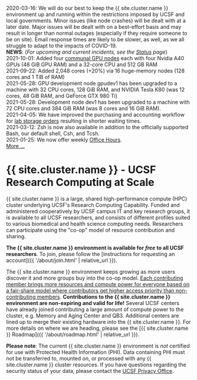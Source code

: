 <div class="alert alert-warning" role="alert">
2020-03-16: We will do our best to keep the {{ site.cluster.name }} environment up and running within the restrictions imposed by UCSF and local governments. Minor issues (like node crashes) will be dealt with at a later date.  Major issues will be dealt with on a best-effort basis and may result in longer than normal outages (especially if they require someone to be on site). Email response times are likely to be slower, as well, as we all struggle to adapt to the impacts of COVID-19.
</div>

<div class="alert alert-info" role="alert">
<strong>NEWS</strong>: (<em>For upcoming and current incidents, see the <a href="{{ '/status/index.html' | relative_url }}">Status</a> page</em>)<br/>
2021-10-01: Added four <a href="{{ '/about/specs.html' | relative_url }}">communal GPU nodes</a> each with four Nvidia A40 GPUs (48 GiB GPU RAM) and a 32-core CPU and 512 GB RAM<br/>
2021-09-22: Added 2,048 cores (+20%) via 16 huge-memory nodes (128 cores and 1 TiB of RAM)<br/>
2021-05-28: GPU development node gpudev1 has been upgraded to a machine with 32 CPU cores, 128 GiB RAM, and NVIDIA Tesla K80 (was 12 cores, 48 GiB RAM, and GeForce GTX 980 Ti)<br/>
2021-05-28: Development node dev1 has been upgraded to a machine with 72 CPU cores and 384 GiB RAM (was 8 cores and 16 GiB RAM).<br/>
2021-04-05: We have improved the purchasing and accounting workflow for <a href="{{ '/about/pricing-storage.html' | relative_url }}">lab storage orders</a> resulting in shorter waiting times.<br/>
2021-03-12: Zsh is now also available in addition to the officially supported Bash, our default shell, Csh, and Tcsh.<br/>
2021-01-25: We now offer weekly <a href="{{ '/support/index.html' | relative_url }}">Office Hours</a>.<br/>
<a href="{{ '/about/news.html' | relative_url }}">More ...</a>
</div>


# {{ site.cluster.name }} - UCSF Research Computing at Scale

{{ site.cluster.name }} is a large, shared high-performance compute (HPC) cluster underlying UCSF's Research Computing Capability. Funded and administered cooperatively by UCSF campus IT and key research groups, it is available to all UCSF researchers, and consists of different profiles suited to various biomedical and health science computing needs.  Researchers can participate using the "co-op" model of resource contribution and sharing.

**The {{ site.cluster.name }} environment is available for _free_ to all UCSF researchers**.  To join, please follow the [instructions for requesting an account]({{ '/about/join.html' | relative_url }}).

The {{ site.cluster.name }} environment keeps growing as more users discover it and more groups buy into the co-op model.  <a href="{{ '/about/shares.html' | relative_url }}">Each contributing member brings more resources and compute power for everyone based on a fair-share model where contributors get higher access priority than non-contributing members</a>.  **Contributions to the {{ site.cluster.name }} environment are non-expiring and valid for life!** Several UCSF centers have already joined contributing a large amount of compute power to the cluster, e.g. Memory and Aging Center and QB3.  Additional centers are lined up to merge their existing hardware into the {{ site.cluster.name }}.  For more details on where we are heading, please see the [{{ site.cluster.name }} Roadmap]({{ '/about/roadmap.html' | relative_url }}).

**Please note**: The current {{ site.cluster.name }} environment is *not* certified for use with Protected Health Information (PHI).  Data containing PHI must not be transferred to, mounted on, or processed with any {{ site.cluster.name }} cluster resources.  If you have questions regarding the security status of your data, please contact the [UCSF Privacy Office].


[UCSF Privacy Office]: https://hipaa.ucsf.edu/
